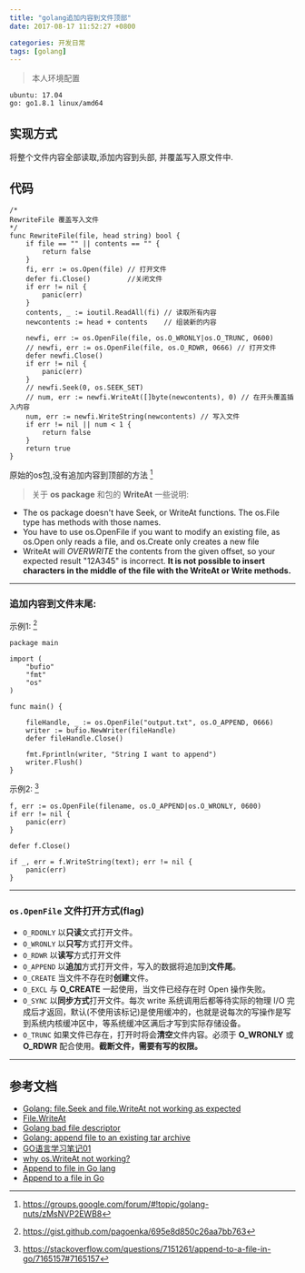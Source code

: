 ```yaml
---
title: "golang追加内容到文件顶部"
date: 2017-08-17 11:52:27 +0800

categories: 开发日常
tags: [golang]
---
```


>本人环境配置
```
ubuntu: 17.04
go: go1.8.1 linux/amd64
```

## 实现方式
将整个文件内容全部读取,添加内容到头部, 并覆盖写入原文件中.

## 代码

```golang
/*
RewriteFile 覆盖写入文件
*/
func RewriteFile(file, head string) bool {
	if file == "" || contents == "" {
		return false
	}
    fi, err := os.Open(file) // 打开文件
	defer fi.Close()         //关闭文件
	if err != nil {
		panic(err)
	}
	contents, _ := ioutil.ReadAll(fi) // 读取所有内容
	newcontents := head + contents	  // 组装新的内容

	newfi, err := os.OpenFile(file, os.O_WRONLY|os.O_TRUNC, 0600)
	// newfi, err := os.OpenFile(file, os.O_RDWR, 0666) // 打开文件
	defer newfi.Close()
	if err != nil {
		panic(err)
	}
	// newfi.Seek(0, os.SEEK_SET)
	// num, err := newfi.WriteAt([]byte(newcontents), 0) // 在开头覆盖插入内容
	num, err := newfi.WriteString(newcontents) // 写入文件
	if err != nil || num < 1 {
		return false
	}
	return true
}
```

原始的os包,没有追加内容到顶部的方法 [^1]

> 关于 **os package** 和包的 **WriteAt** 一些说明:
- The os package doesn't have Seek, or WriteAt functions. The os.File type has methods with those names.
- You have to use os.OpenFile if you want to modify an existing file, as os.Open only reads a file, and os.Create only creates a new file
- WriteAt will *OVERWRITE* the contents from the given offset, so your expected result "12A345" is incorrect. **It is not possible to insert characters in the middle of the file with the WriteAt or Write methods.**

---
### 追加内容到文件末尾:

示例1: [^2]

```golang
package main

import (
	"bufio"
	"fmt"
	"os"
)

func main() {

	fileHandle, _ := os.OpenFile("output.txt", os.O_APPEND, 0666)
	writer := bufio.NewWriter(fileHandle)
	defer fileHandle.Close()

	fmt.Fprintln(writer, "String I want to append")
	writer.Flush()
}
```
示例2: [^3]
```golang
f, err := os.OpenFile(filename, os.O_APPEND|os.O_WRONLY, 0600)
if err != nil {
    panic(err)
}

defer f.Close()

if _, err = f.WriteString(text); err != nil {
    panic(err)
}
```

---
### `os.OpenFile` 文件打开方式(flag)

- `O_RDONLY` 以**只读**文式打开文件。  
- `O_WRONLY` 以**只写**方式打开文件。  
- `O_RDWR` 以**读写**方式打开文件  
- `O_APPEND` 以**追加**方式打开文件，写入的数据将追加到**文件尾**。  
- `O_CREATE` 当文件不存在时**创建**文件。  
- `O_EXCL` 与 **O_CREATE** 一起使用，当文件已经存在时 Open 操作失败。  
- `O_SYNC` 以**同步方式**打开文件。每次 write 系统调用后都等待实际的物理 I/O 完成后才返回，默认(不使用该标记)是使用缓冲的，也就是说每次的写操作是写到系统内核缓冲区中，等系统缓冲区满后才写到实际存储设备。  
- `O_TRUNC` 如果文件已存在，打开时将会**清空**文件内容。必须于 **O_WRONLY** 或 **O_RDWR** 配合使用。**截断文件，需要有写的权限。**  

---
## 参考文档
- [Golang: file.Seek and file.WriteAt not working as expected](https://stackoverflow.com/questions/38631982/golang-file-seek-and-file-writeat-not-working-as-expected)
- [File.WriteAt](https://golang.org/pkg/os/#File.WriteAt)
- [Golang bad file descriptor](https://stackoverflow.com/questions/33851692/golang-bad-file-descriptor/33852107#33852107)
- [Golang: append file to an existing tar archive](https://stackoverflow.com/questions/18323995/golang-append-file-to-an-existing-tar-archive)
- [GO语言学习笔记01](http://zhaoxiaoboblogs.iteye.com/blog/2335788)
- [why os.WriteAt not working?](https://groups.google.com/forum/#!topic/golang-nuts/zMsNVP2EWB8)
- [Append to file in Go lang](https://gist.github.com/pagoenka/695e8d850c26aa7bb763)
- [Append to a file in Go](https://stackoverflow.com/questions/7151261/append-to-a-file-in-go/7165157#7165157)


[^1]: https://groups.google.com/forum/#!topic/golang-nuts/zMsNVP2EWB8
[^2]: https://gist.github.com/pagoenka/695e8d850c26aa7bb763
[^3]: https://stackoverflow.com/questions/7151261/append-to-a-file-in-go/7165157#7165157
